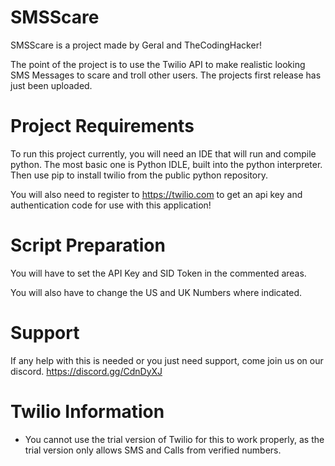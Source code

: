 # SMSScare

SMSScare is a project made by Geral and TheCodingHacker!

The point of the project is to use the Twilio API to make realistic looking SMS Messages to scare and troll other users.
The projects first release has just been uploaded.

# Project Requirements

To run this project currently, you will need an IDE that will run and compile python. The most basic one is Python IDLE, built into the python interpreter. Then use pip to install twilio from the public python repository.

You will also need to register to https://twilio.com to get an api key and authentication code for use with this application!

# Script Preparation

You will have to set the API Key and SID Token in the commented areas.

You will also have to change the US and UK Numbers where indicated.

# Support

If any help with this is needed or you just need support, come join us on our discord. https://discord.gg/CdnDyXJ

# Twilio Information

* You cannot use the trial version of Twilio for this to work properly, as the trial version only allows SMS and Calls from verified numbers.
